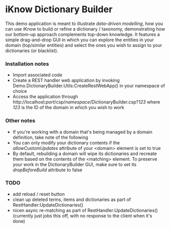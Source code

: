 # iKnow Dictionary Builder

This demo application is meant to illustrate *data-driven modelling*, how you can use iKnow to build or refine a dictionary / taxonomy, demonstrating how our bottom-up approach complements top-down knowledge. It features a simple drag-and-drop GUI in which you can explore the entities in your domain (top/similar entities) and select the ones you wish to assign to your dictionaries (or blacklist).


### Installation notes
* Import associated code
* Create a REST handler web application by invoking Demo.DictionaryBuilder.Utils:CreateRestWebApp() in your namespace of choice
* Access the application through http://localhost:_port_/csp/_namespace_/DictionaryBuilder.csp?_123_ where _123_ is the ID of the domain in which you wish to work


### Other notes
* If you're working with a domain that's being managed by a domain definition, take note of the following
 * You can only modify your dictionary contents if the _allowCustomUpdates_ attribute of your &lt;domain&gt; element is set to true
 * By default, rebuilding a domain will wipe its dictionaries and recreate them based on the contents of the &lt;matching&gt; element. To preserve your work in the DictionaryBuilder GUI, make sure to set its _dropBeforeBuild_ attribute to false


### TODO
* add reload / reset button
* clean up deleted terms, items and dictionaries as part of RestHandler:UpdateDictionaries()
* nicen async re-matching as part of RestHandler:UpdateDictionaries() (currently just jobs this off, with no response to the client when it's done)
